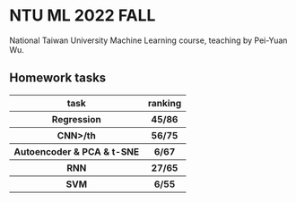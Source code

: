 # NTU ML 2022 FALL
National Taiwan University Machine Learning course, teaching by Pei-Yuan Wu.


## Homework tasks
<table>
  <thead>
    <tr>
      <th>task</th>
      <th>ranking</th>
    </tr>
  </thead>
  <tbody>
  <tr>
    <th>Regression</th>
    <th>45/86</th>
  </tr>
  <tr>
     <th>CNN>/th 
     <th>56/75</th>
  </tr> 
  <tr>
     <th>Autoencoder & PCA & t-SNE</th>
     <th>6/67</th>
  </tr> 
  <tr>
     <th>RNN</th>
     <th>27/65</th>
  <tr>
     <th>SVM</th>
     <th>6/55</th>
  </tr>
</table>

